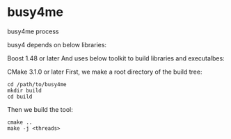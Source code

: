 # busy4me
busy4me process

busy4 depends on below libraries:

Boost 1.48 or later
And uses below toolkit to build libraries and executalbes:

CMake 3.1.0 or later
First, we make a root directory of the build tree:

``` shell
cd /path/to/busy4me
mkdir build
cd build
```

Then we build the tool:

``` shell
cmake ..
make -j <threads>
```  
